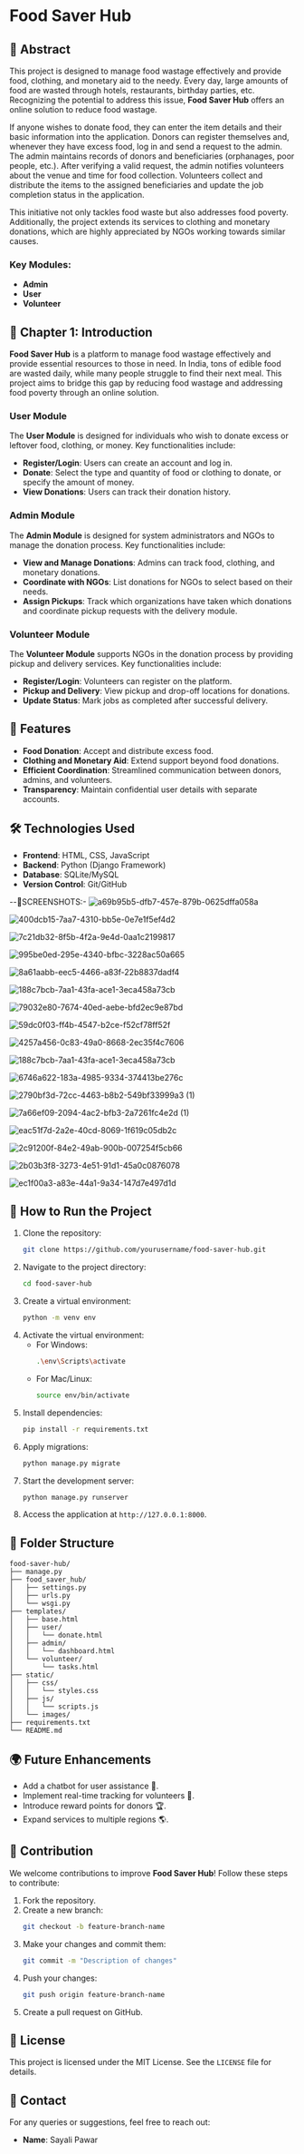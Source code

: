 
# Food Saver Hub

## 📝 Abstract
This project is designed to manage food wastage effectively and provide food, clothing, and monetary aid to the needy. Every day, large amounts of food are wasted through hotels, restaurants, birthday parties, etc. Recognizing the potential to address this issue, **Food Saver Hub** offers an online solution to reduce food wastage. 

If anyone wishes to donate food, they can enter the item details and their basic information into the application. Donors can register themselves and, whenever they have excess food, log in and send a request to the admin. The admin maintains records of donors and beneficiaries (orphanages, poor people, etc.). After verifying a valid request, the admin notifies volunteers about the venue and time for food collection. Volunteers collect and distribute the items to the assigned beneficiaries and update the job completion status in the application.

This initiative not only tackles food waste but also addresses food poverty. Additionally, the project extends its services to clothing and monetary donations, which are highly appreciated by NGOs working towards similar causes.

### Key Modules:
- **Admin**
- **User**
- **Volunteer**

## 📖 Chapter 1: Introduction
**Food Saver Hub** is a platform to manage food wastage effectively and provide essential resources to those in need. In India, tons of edible food are wasted daily, while many people struggle to find their next meal. This project aims to bridge this gap by reducing food wastage and addressing food poverty through an online solution.

### User Module
The **User Module** is designed for individuals who wish to donate excess or leftover food, clothing, or money. Key functionalities include:
- **Register/Login**: Users can create an account and log in.
- **Donate**: Select the type and quantity of food or clothing to donate, or specify the amount of money.
- **View Donations**: Users can track their donation history.

### Admin Module
The **Admin Module** is designed for system administrators and NGOs to manage the donation process. Key functionalities include:
- **View and Manage Donations**: Admins can track food, clothing, and monetary donations.
- **Coordinate with NGOs**: List donations for NGOs to select based on their needs.
- **Assign Pickups**: Track which organizations have taken which donations and coordinate pickup requests with the delivery module.

### Volunteer Module
The **Volunteer Module** supports NGOs in the donation process by providing pickup and delivery services. Key functionalities include:
- **Register/Login**: Volunteers can register on the platform.
- **Pickup and Delivery**: View pickup and drop-off locations for donations.
- **Update Status**: Mark jobs as completed after successful delivery.

## 🌟 Features
- **Food Donation**: Accept and distribute excess food.
- **Clothing and Monetary Aid**: Extend support beyond food donations.
- **Efficient Coordination**: Streamlined communication between donors, admins, and volunteers.
- **Transparency**: Maintain confidential user details with separate accounts.

## 🛠️ Technologies Used
- **Frontend**: HTML, CSS, JavaScript
- **Backend**: Python (Django Framework)
- **Database**: SQLite/MySQL
- **Version Control**: Git/GitHub
  
--👀SCREENSHOTS:-
  ![a69b95b5-dfb7-457e-879b-0625dffa058a](https://github.com/user-attachments/assets/8579b8e0-7335-4506-9f13-010d6ce3e55b)

  
![400dcb15-7aa7-4310-bb5e-0e7e1f5ef4d2](https://github.com/user-attachments/assets/f6b26a84-2399-4cca-a3b7-d1cb702d5322)


![7c21db32-8f5b-4f2a-9e4d-0aa1c2199817](https://github.com/user-attachments/assets/2464c9c3-8a0f-4e78-a322-4d3e2abf5764)


![995be0ed-295e-4340-bfbc-3228ac50a665](https://github.com/user-attachments/assets/d96ad6e9-3044-4630-a7a1-2d423d70efcb)


![8a61aabb-eec5-4466-a83f-22b8837dadf4](https://github.com/user-attachments/assets/eaaabbb7-c3b3-45d3-ad44-24c05885577b)


![188c7bcb-7aa1-43fa-ace1-3eca458a73cb](https://github.com/user-attachments/assets/bee6c5b8-254e-45a6-a9ab-a944fcc80195)

![79032e80-7674-40ed-aebe-bfd2ec9e87bd](https://github.com/user-attachments/assets/08e0dd6a-9f77-4862-a2ff-f51abe560135)

![59dc0f03-ff4b-4547-b2ce-f52cf78ff52f](https://github.com/user-attachments/assets/6983c811-536c-413e-9f58-ff9b4a39145e)

![4257a456-0c83-49a0-8668-2ec35f4c7606](https://github.com/user-attachments/assets/89a89b5a-392a-458d-b8a5-68313e3b8e03)

![188c7bcb-7aa1-43fa-ace1-3eca458a73cb](https://github.com/user-attachments/assets/c305ab59-99c4-4655-b9e6-12b5819f32ea)

![6746a622-183a-4985-9334-374413be276c](https://github.com/user-attachments/assets/d51e74f7-4d1a-4745-ba55-deac587bae2f)

![2790bf3d-72cc-4463-b8b2-549bf33999a3 (1)](https://github.com/user-attachments/assets/221d21da-08d3-42bc-9359-31a05a17a99f)

![7a66ef09-2094-4ac2-bfb3-2a7261fc4e2d (1)](https://github.com/user-attachments/assets/3204972a-7be1-4b7c-a175-fa27660442a0)

![eac51f7d-2a2e-40cd-8069-1f619c05db2c](https://github.com/user-attachments/assets/dbdac39a-4d74-4806-9488-68bec33308f1)

![2c91200f-84e2-49ab-900b-007254f5cb66](https://github.com/user-attachments/assets/e011dad3-bd65-49cf-995d-1429f670822e)

![2b03b3f8-3273-4e51-91d1-45a0c0876078](https://github.com/user-attachments/assets/e087266f-0717-4a74-9338-a6cc04cab5e3)

![ec1f00a3-a83e-44a1-9a34-147d7e497d1d](https://github.com/user-attachments/assets/73cd82bf-b018-4ec0-ac46-68bcb528d157)


## 🚀 How to Run the Project
1. Clone the repository:
   ```bash
   git clone https://github.com/yourusername/food-saver-hub.git
   ```
2. Navigate to the project directory:
   ```bash
   cd food-saver-hub
   ```
3. Create a virtual environment:
   ```bash
   python -m venv env
   ```
4. Activate the virtual environment:
   - For Windows:
     ```bash
     .\env\Scripts\activate
     ```
   - For Mac/Linux:
     ```bash
     source env/bin/activate
     ```
5. Install dependencies:
   ```bash
   pip install -r requirements.txt
   ```
6. Apply migrations:
   ```bash
   python manage.py migrate
   ```
7. Start the development server:
   ```bash
   python manage.py runserver
   ```
8. Access the application at `http://127.0.0.1:8000`.

## 📂 Folder Structure
```
food-saver-hub/
├── manage.py
├── food_saver_hub/
│   ├── settings.py
│   ├── urls.py
│   └── wsgi.py
├── templates/
│   ├── base.html
│   ├── user/
│   │   └── donate.html
│   ├── admin/
│   │   └── dashboard.html
│   └── volunteer/
│       └── tasks.html
├── static/
│   ├── css/
│   │   └── styles.css
│   ├── js/
│   │   └── scripts.js
│   └── images/
├── requirements.txt
└── README.md
```

## 🌍 Future Enhancements
- Add a chatbot for user assistance 🤖.
- Implement real-time tracking for volunteers 📍.
- Introduce reward points for donors 🏆.
- Expand services to multiple regions 🌎.

## 🤝 Contribution
We welcome contributions to improve **Food Saver Hub**! Follow these steps to contribute:
1. Fork the repository.
2. Create a new branch:
   ```bash
   git checkout -b feature-branch-name
   ```
3. Make your changes and commit them:
   ```bash
   git commit -m "Description of changes"
   ```
4. Push your changes:
   ```bash
   git push origin feature-branch-name
   ```
5. Create a pull request on GitHub.

## 📜 License
This project is licensed under the MIT License. See the `LICENSE` file for details.

## 📧 Contact
For any queries or suggestions, feel free to reach out:
- **Name**: Sayali Pawar


